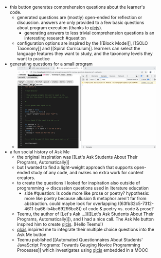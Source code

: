 - this button generates comprehension questions about the learner's code.
	- generated questions are (mostly) open-ended for reflection or discussion. answers are only provided to a few basic questions about program execution (thanks to [qlcjs](https://github.com/teemulehtinen/qlcjs)).
		- generating answers to less trivial comprehension questions is an interesting research #question
	- configuration options are inspired by the [[Block Model]], [[SOLO Taxonomy]] and [[Spiral Curriculum]].  learners can select the language features they want to study, and the taxonomy levels they want to practice
- generating questions for a small program
	- ![study-lenses-ask-me.gif](../assets/study-lenses-ask-me_1677434118772_0.gif)
- a fun social history of Ask Me
	- the original inspiration was [[Let's Ask Students About Their Programs, Automatically]]
	- but I wanted to find a light-weight approach that supports open-ended study of any code, and makes no extra work for content creators.
	- to create the questions I looked for inspiration also outside of programming -> discussion questions used in literature education
		- side #question: Is code more like prose or poetry?  hypothesis: more like poetry because allusion & metaphor aren't far from abstraction.  could maybe look for overlapping ((63fb32c5-7312-4611-ba66-b4bc69296bc8)) of code & poetry vs. code & prose?
	- Teemu, the author of [Let's Ask ...]([[Let's Ask Students About Their Programs, Automatically]]), and I had a nice call. The Ask Me button inspired him to create [qlcjs](https://github.com/teemulehtinen/qlcjs). (Hello Teemu!)
	- [qlcjs](https://github.com/teemulehtinen/qlcjs) inspired me to integrate their multiple choice questions into the Ask Me button
	- Teemu published [[Automated Questionnaires About Students' JavaScript Programs: Towards Gauging Novice Programming Processes]] which investigates using [qlcjs](https://github.com/teemulehtinen/qlcjs) embedded in a MOOC